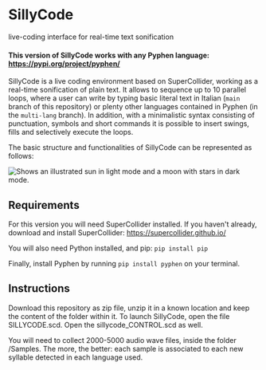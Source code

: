 # SillyCode
live-coding interface for real-time text sonification
#### This version of SillyCode works with any Pyphen language: https://pypi.org/project/pyphen/ 

SillyCode is a live coding environment based on SuperCollider, working as a real-time sonification of plain text. It allows to sequence up to 10 parallel loops, where a user can write by typing basic literal text in Italian (`main` branch of this repository) or plenty other languages contained in Pyphen (in the `multi-lang` branch). In addition, with a minimalistic syntax consisting of punctuation, symbols and short commands it is possible to insert swings, fills and selectively execute the loops.

The basic structure and functionalities of SillyCode can be represented as follows:

<picture>
  <source media="(prefers-color-scheme: dark)" srcset="https://github.com/robinhermit/ARCHIVE/blob/main/sillycode_diagram.png">
  <source media="(prefers-color-scheme: light)" srcset="[https://user-images.githubusercontent.com/25423296/163456779-a8556205-d0a5-45e2-ac17-42d089e3c3f8.png](https://github.com/robinhermit/ARCHIVE/blob/main/sillycode_diagram.png)">
  <img alt="Shows an illustrated sun in light mode and a moon with stars in dark mode." src="https://github.com/robinhermit/ARCHIVE/blob/main/sillycode_diagram.png">
</picture>

## Requirements
For this version you will need SuperCollider installed.
If you haven't already, download and install SuperCollider: https://supercollider.github.io/

You will also need Python installed, and pip: `pip install pip`

Finally, install Pyphen by running `pip install pyphen` on your terminal.

## Instructions
Download this repository as zip file, unzip it in a known location and keep the content of the folder within it. To launch SillyCode, open the file SILLYCODE.scd. Open the sillycode_CONTROL.scd as well.

You will need to collect 2000-5000 audio wave files, inside the folder /Samples. The more, the better: each sample is associated to each new syllable detected in each language used.

